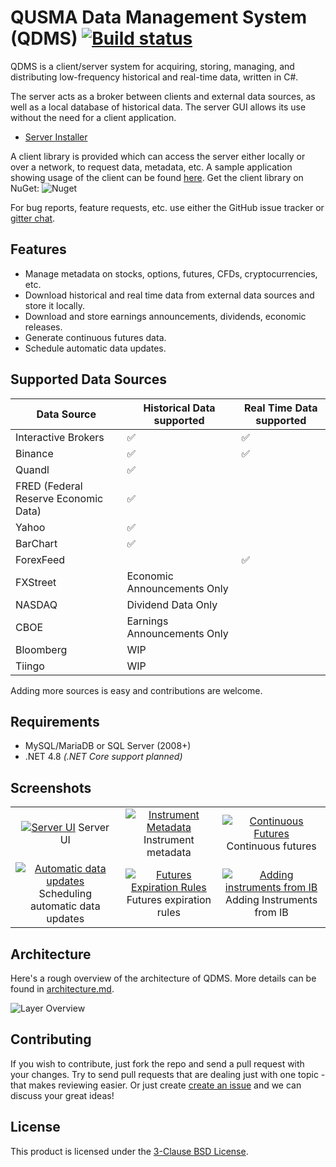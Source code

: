 QUSMA Data Management System (QDMS) [![Build status](https://ci.appveyor.com/api/projects/status/303iq159kj0giugu?svg=true)](https://ci.appveyor.com/project/qusma/qdms)
===================================

QDMS is a client/server system for acquiring, storing, managing, and distributing low-frequency historical and real-time data, written in C#. 

The server acts as a broker between clients and external data sources, as well as a local database of historical data. The server GUI allows its use without the need for a client application.

* [Server Installer](http://qusma.com/QDMS/setup.exe)

A client library is provided which can access the server either locally or over a network, to request data, metadata, etc. A sample application showing usage of the client can be found [here](https://github.com/qusma/qdms/blob/master/SampleApp/Program.cs). Get the client library on NuGet: ![Nuget](https://img.shields.io/nuget/v/QDMSClient)

For bug reports, feature requests, etc. use either the GitHub issue tracker or [gitter chat](https://gitter.im/qusma/community).


Features
--------
* Manage metadata on stocks, options, futures, CFDs, cryptocurrencies, etc.
* Download historical and real time data from external data sources and store it locally.
* Download and store earnings announcements, dividends, economic releases.
* Generate continuous futures data.
* Schedule automatic data updates.


Supported Data Sources
----------------------

| Data Source                           | Historical Data supported | Real Time Data supported |
|-------------------------------------- | ------------------------- | ------------------------ |
| Interactive Brokers                   | :white_check_mark:   		| :white_check_mark:       |
| Binance                               | :white_check_mark:   		| :white_check_mark: |
| Quandl                                | :white_check_mark:   		|                    |
| FRED (Federal Reserve Economic Data)  | :white_check_mark:   		|                    |
| Yahoo                                 | :white_check_mark:   		|                    |
| BarChart                              | :white_check_mark:   		|                    |
| ForexFeed    							| 				    		| :white_check_mark: |
| FXStreet                             |         Economic Announcements Only             		|                    |
| NASDAQ                             |         Dividend Data Only             		|                    |
| CBOE                             |         Earnings Announcements Only             		|                    |
| Bloomberg                             |         WIP             		|                    |
| Tiingo                             |         WIP             		|                    |

Adding more sources is easy and contributions are welcome.


Requirements
------------------------
* MySQL/MariaDB or SQL Server (2008+)
* .NET 4.8 *(.NET Core support planned)*


Screenshots
-----------
| | | |
|:-------------------------:|:-------------------------:|:-------------------------:|
|<a href="https://qusma.com/images/main-server-ui.png"><img alt="Server UI" src="https://qusma.com/images/thumbnails/main-server-ui.png"></a> Server UI |  <a href="https://qusma.com/images/instrument-metadata.png"><img alt="Instrument Metadata" src="https://qusma.com/images/thumbnails/instrument-metadata.png"></a> Instrument metadata|<a href="https://qusma.com/images/continuous-futures-options.png"><img alt="Continuous Futures" src="https://qusma.com/images/thumbnails/continuous-futures-options.png"></a> Continuous futures|
|<a href="https://qusma.com/images/jobs.png"><img alt="Automatic data updates" src="https://qusma.com/images/thumbnails/jobs.png"></a> Scheduling automatic data updates |  <a href="https://qusma.com/images/futures-expiration-rules.png"><img alt="Futures Expiration Rules" src="https://qusma.com/images/thumbnails/futures-expiration-rules.png"></a> Futures expiration rules |<a href="https://qusma.com/images/ib-instrument-addition.png"><img alt="Adding instruments from IB" src="https://qusma.com/images/thumbnails/ib-instrument-addition.png"></a> Adding Instruments from IB|






Architecture
------------
Here's a rough overview of the architecture of QDMS. More details can be found in [architecture.md](https://github.com/qusma/qdms/blob/master/architecture.md).

![Layer Overview](https://qusma.com/images/qdms-architecture-diagram.png)



Contributing
------------

If you wish to contribute, just fork the repo and send a pull request with your changes. Try to send pull requests that are dealing just with one topic - that makes reviewing easier.
Or just create [create an issue](https://github.com/qusma/qdms/issues/new) and we can discuss your great ideas!


License
-------
This product is licensed under the [3-Clause BSD License](LICENSE).
